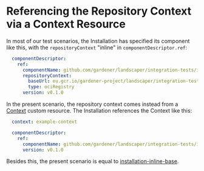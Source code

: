 # Referencing the Repository Context via a Context Resource

In most of our test scenarios, the Installation has specified its component like this, with the `repositoryContext`
"inline" in `componentDescriptor.ref`:

```yaml
  componentDescriptor:
    ref:
      componentName: github.com/gardener/landscaper/integration-tests/inline-base
      repositoryContext:
        baseUrl: eu.gcr.io/gardener-project/landscaper/integration-tests
        type: ociRegistry
      version: v0.1.0
```

In the present scenario, the repository context comes instead from a [Context](./context.yaml) custom resource. 
The Installation references the Context like this:

```yaml
  context: example-context

  componentDescriptor:
    ref:
      componentName: github.com/gardener/landscaper/integration-tests/inline-base
      version: v0.1.0
```

Besides this, the present scenario is equal to [installation-inline-base](../installation-inline-base).
